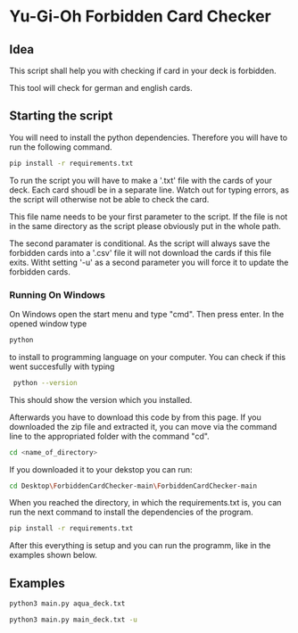 # Yu-Gi-Oh Forbidden Card Checker

## Idea
This script shall help you with checking if card in your deck is forbidden.

This tool will check for german and english cards.

## Starting the script
You will need to install the python dependencies.
Therefore you will have to run the following command.

```bash
pip install -r requirements.txt
```

To run the script you will have to make a '.txt' file with the cards of your deck. Each card shoudl be in a separate line. 
Watch out for typing errors, as the script will otherwise not be able to check the card.

This file name needs to be your first parameter to the script.
If the file is not in the same directory as the script please obviously put in the whole path.

The second paramater is conditional. As the script will always save the forbidden cards into a '.csv' file it will not download the cards if this file exits.
Witht setting '-u' as a second parameter you will force it to update the forbidden cards.

### Running On Windows

On Windows open the start menu and type "cmd". Then press enter.
In the opened window type
```bash
python
```
to install to programming language on your computer.
You can check if this went succesfully with typing
```bash
 python --version
```
This should show the version which you installed.

Afterwards you have to download this code by from this page.
If you downloaded the zip file and extracted it, you can move via the command line to the appropriated folder with the command "cd". 
```bash
cd <name_of_directory>
```
If you downloaded it to your dekstop you can run:
```bash
cd Desktop\ForbiddenCardChecker-main\ForbiddenCardChecker-main
```
When you reached the directory, in which the requirements.txt is, you can run the next command to install the dependencies of the program.
```bash
pip install -r requirements.txt
```
After this everything is setup and you can run the programm, like in the examples shown below.

## Examples
```bash
python3 main.py aqua_deck.txt 
```
```bash
python3 main.py main_deck.txt -u
```
